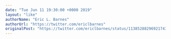 ```yaml
---
date: "Tue Jun 11 19:30:00 +0000 2019"
layout: "like"
authorName: "Eric L. Barnes"
authorUrl: "https://twitter.com/ericlbarnes"
originalPost: "https://twitter.com/ericlbarnes/status/1138528829692174337"
---
```

